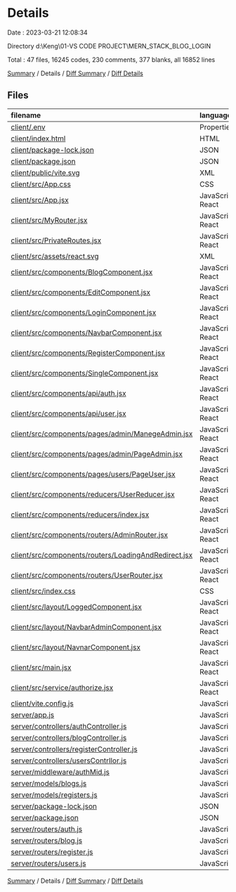 # Details

Date : 2023-03-21 12:08:34

Directory d:\\Keng\\01-VS CODE PROJECT\\MERN_STACK_BLOG_LOGIN

Total : 47 files,  16245 codes, 230 comments, 377 blanks, all 16852 lines

[Summary](results.md) / Details / [Diff Summary](diff.md) / [Diff Details](diff-details.md)

## Files
| filename | language | code | comment | blank | total |
| :--- | :--- | ---: | ---: | ---: | ---: |
| [client/.env](/client/.env) | Properties | 1 | 3 | 1 | 5 |
| [client/index.html](/client/index.html) | HTML | 15 | 0 | 1 | 16 |
| [client/package-lock.json](/client/package-lock.json) | JSON | 8,947 | 0 | 1 | 8,948 |
| [client/package.json](/client/package.json) | JSON | 40 | 0 | 1 | 41 |
| [client/public/vite.svg](/client/public/vite.svg) | XML | 1 | 0 | 0 | 1 |
| [client/src/App.css](/client/src/App.css) | CSS | 38 | 0 | 7 | 45 |
| [client/src/App.jsx](/client/src/App.jsx) | JavaScript React | 81 | 20 | 10 | 111 |
| [client/src/MyRouter.jsx](/client/src/MyRouter.jsx) | JavaScript React | 162 | 8 | 22 | 192 |
| [client/src/PrivateRoutes.jsx](/client/src/PrivateRoutes.jsx) | JavaScript React | 6 | 1 | 4 | 11 |
| [client/src/assets/react.svg](/client/src/assets/react.svg) | XML | 1 | 0 | 0 | 1 |
| [client/src/components/BlogComponent.jsx](/client/src/components/BlogComponent.jsx) | JavaScript React | 103 | 16 | 16 | 135 |
| [client/src/components/EditComponent.jsx](/client/src/components/EditComponent.jsx) | JavaScript React | 109 | 27 | 19 | 155 |
| [client/src/components/LoginComponent.jsx](/client/src/components/LoginComponent.jsx) | JavaScript React | 78 | 8 | 11 | 97 |
| [client/src/components/NavbarComponent.jsx](/client/src/components/NavbarComponent.jsx) | JavaScript React | 61 | 0 | 7 | 68 |
| [client/src/components/RegisterComponent.jsx](/client/src/components/RegisterComponent.jsx) | JavaScript React | 124 | 16 | 31 | 171 |
| [client/src/components/SingleComponent.jsx](/client/src/components/SingleComponent.jsx) | JavaScript React | 35 | 2 | 4 | 41 |
| [client/src/components/api/auth.jsx](/client/src/components/api/auth.jsx) | JavaScript React | 22 | 0 | 6 | 28 |
| [client/src/components/api/user.jsx](/client/src/components/api/user.jsx) | JavaScript React | 53 | 2 | 12 | 67 |
| [client/src/components/pages/admin/ManegeAdmin.jsx](/client/src/components/pages/admin/ManegeAdmin.jsx) | JavaScript React | 184 | 26 | 13 | 223 |
| [client/src/components/pages/admin/PageAdmin.jsx](/client/src/components/pages/admin/PageAdmin.jsx) | JavaScript React | 17 | 0 | 3 | 20 |
| [client/src/components/pages/users/PageUser.jsx](/client/src/components/pages/users/PageUser.jsx) | JavaScript React | 11 | 0 | 5 | 16 |
| [client/src/components/reducers/UserReducer.jsx](/client/src/components/reducers/UserReducer.jsx) | JavaScript React | 11 | 0 | 4 | 15 |
| [client/src/components/reducers/index.jsx](/client/src/components/reducers/index.jsx) | JavaScript React | 6 | 5 | 7 | 18 |
| [client/src/components/routers/AdminRouter.jsx](/client/src/components/routers/AdminRouter.jsx) | JavaScript React | 23 | 1 | 6 | 30 |
| [client/src/components/routers/LoadingAndRedirect.jsx](/client/src/components/routers/LoadingAndRedirect.jsx) | JavaScript React | 18 | 5 | 7 | 30 |
| [client/src/components/routers/UserRouter.jsx](/client/src/components/routers/UserRouter.jsx) | JavaScript React | 8 | 3 | 4 | 15 |
| [client/src/index.css](/client/src/index.css) | CSS | 61 | 0 | 8 | 69 |
| [client/src/layout/LoggedComponent.jsx](/client/src/layout/LoggedComponent.jsx) | JavaScript React | 93 | 14 | 23 | 130 |
| [client/src/layout/NavbarAdminComponent.jsx](/client/src/layout/NavbarAdminComponent.jsx) | JavaScript React | 17 | 0 | 8 | 25 |
| [client/src/layout/NavnarComponent.jsx](/client/src/layout/NavnarComponent.jsx) | JavaScript React | 29 | 1 | 10 | 40 |
| [client/src/main.jsx](/client/src/main.jsx) | JavaScript React | 17 | 6 | 11 | 34 |
| [client/src/service/authorize.jsx](/client/src/service/authorize.jsx) | JavaScript React | 32 | 4 | 5 | 41 |
| [client/vite.config.js](/client/vite.config.js) | JavaScript | 5 | 1 | 2 | 8 |
| [server/app.js](/server/app.js) | JavaScript | 23 | 3 | 10 | 36 |
| [server/controllers/authController.js](/server/controllers/authController.js) | JavaScript | 84 | 31 | 19 | 134 |
| [server/controllers/blogController.js](/server/controllers/blogController.js) | JavaScript | 64 | 10 | 12 | 86 |
| [server/controllers/registerController.js](/server/controllers/registerController.js) | JavaScript | 34 | 4 | 10 | 48 |
| [server/controllers/usersContrllor.js](/server/controllers/usersContrllor.js) | JavaScript | 72 | 9 | 11 | 92 |
| [server/middleware/authMid.js](/server/middleware/authMid.js) | JavaScript | 29 | 3 | 9 | 41 |
| [server/models/blogs.js](/server/models/blogs.js) | JavaScript | 24 | 0 | 3 | 27 |
| [server/models/registers.js](/server/models/registers.js) | JavaScript | 23 | 0 | 3 | 26 |
| [server/package-lock.json](/server/package-lock.json) | JSON | 5,406 | 0 | 1 | 5,407 |
| [server/package.json](/server/package.json) | JSON | 27 | 0 | 1 | 28 |
| [server/routers/auth.js](/server/routers/auth.js) | JavaScript | 10 | 1 | 8 | 19 |
| [server/routers/blog.js](/server/routers/blog.js) | JavaScript | 16 | 0 | 3 | 19 |
| [server/routers/register.js](/server/routers/register.js) | JavaScript | 6 | 0 | 8 | 14 |
| [server/routers/users.js](/server/routers/users.js) | JavaScript | 18 | 0 | 10 | 28 |

[Summary](results.md) / Details / [Diff Summary](diff.md) / [Diff Details](diff-details.md)